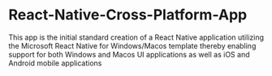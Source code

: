 # React-Native-Cross-Platform-App

This app is the initial standard creation of a React Native application utilizing the Microsoft React Native for Windows/Macos template thereby enabling support for both Windows and Macos UI applications as well as iOS and Android mobile applications
